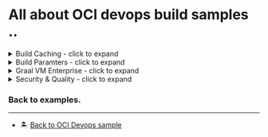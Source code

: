All about OCI devops build samples ..
=======
<details>
  <summary>Build Caching - click to expand</summary>

* [Speed up builds with caching](./oci-build-caching/)

</details>

<details>
  <summary>Build Paramters - click to expand</summary>

* [All about predefined system variables](./oci_build_parameters/)

</details>

<details>
  <summary>Graal VM Enterprise - click to expand</summary>

* [Build a native executable application with Graal VM Enterprise](./oci_devops_build_with_graalenterprise/)
* [Build a micronaut restapi application with Graal VM Enterprise](./oci_devops_graalee_micronaut/)

</details>


<details>
  <summary>Security & Quality - click to expand</summary>

* [Container image scanning  before deploy.](./oci_imagescan_before_deploy/)
* [Integrate sonarqube with OCI devops build runner.](./oci_buildrunner_with_sonarqube/)
* [Scanning code for vulnerabilities for Maven packages](./oci-devops-vulnerability-audit-management)


</details>



### Back to examples.
----

- 🏝️ [Back to OCI Devops sample](../README.md)



